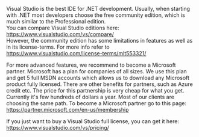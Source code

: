﻿Visual Studio is the best IDE for .NET development. Usually, when starting with .NET most developers choose the free community edition, which is much similar to the Professional edition.  
You can compare Visual Studio editions here: https://www.visualstudio.com/vs/compare/  
However, the community edition has some limitations in features as well as in its license-terms. For more info refer to  https://www.visualstudio.com/license-terms/mlt553321/

For more advanced features, we recommend to become a Microsoft partner. Microsoft has a plan for companies of all sizes. We use this plan and get 5 full MSDN accounts which allows us to download any Microsoft product fully licensed. There are other benefits for partners, such as Azure credit etc.
The price for this partnership is very cheap for what you get. Currently it's few hundreds of dollars a year. Most of our clients are choosing the same path.
To become a Microsoft partner go to this page: https://partner.microsoft.com/en-us/membership

If you just want to buy a Visual Studio full license, you can get it here: https://www.visualstudio.com/vs/pricing/

